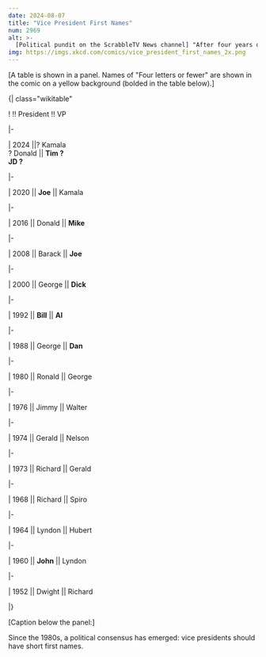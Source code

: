 ```yaml
---
date: 2024-08-07
title: "Vice President First Names"
num: 2969
alt: >-
  [Political pundit on the ScrabbleTV News channel] "After four years of defying orthographic pressure, Joe ceded the top of the ticket to Kamala, who--after considering Josh, Mark, Andy, Roy, and Pete--picked Tim."
img: https://imgs.xkcd.com/comics/vice_president_first_names_2x.png
---
```

[A table is shown in a panel. Names of "Four letters or fewer" are shown in the comic on a yellow background (bolded in the table below).]

{| class="wikitable"

! !! President !! VP

|-

| 2024 ||? Kamala<br />? Donald || **Tim ?<br />JD ?**

|-

| 2020 || **Joe** || Kamala

|-

| 2016 || Donald‎ || **Mike**

|-

| 2008 || Barack‎ || **Joe**

|-

| 2000 || George || **Dick**

|-

| 1992 || **Bill** || **Al**

|-

| 1988 || George || **Dan**

|-

| 1980 || Ronald‎ || George

|-

| 1976 || ‎Jimmy || Walter

|-

| 1974 || ‎Gerald || Nelson

|-

| 1973 || ‎Richard || Gerald

|-

| 1968 || ‎Richard || Spiro

|-

| 1964 || Lyndon || Hubert

|-

| 1960 || **John** || Lyndon

|-

| 1952 || Dwight || Richard

|}

[Caption below the panel:]

Since the 1980s, a political consensus has emerged: vice presidents should have short first names.
